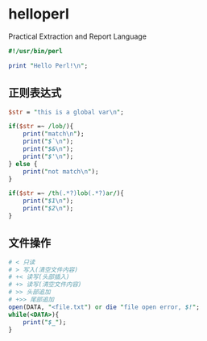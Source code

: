 # helloperl

Practical Extraction and Report Language

```perl
#!/usr/bin/perl

print "Hello Perl!\n";
```

## 正则表达式

```perl
$str = "this is a global var\n";

if($str =~ /lob/){
    print("match\n");
    print("$`\n");
    print("$&\n");
    print("$'\n");
} else {
    print("not match\n");
}

if($str =~ /th(.*?)lob(.*?)ar/){
    print("$1\n");
    print("$2\n");
}
```

## 文件操作

```perl
# < 只读
# > 写入(清空文件内容)
# +< 读写(头部插入)
# +> 读写(清空文件内容)
# >> 头部追加
# +>> 尾部追加
open(DATA, "<file.txt") or die "file open error, $!";
while(<DATA>){
    print("$_");
}
```
